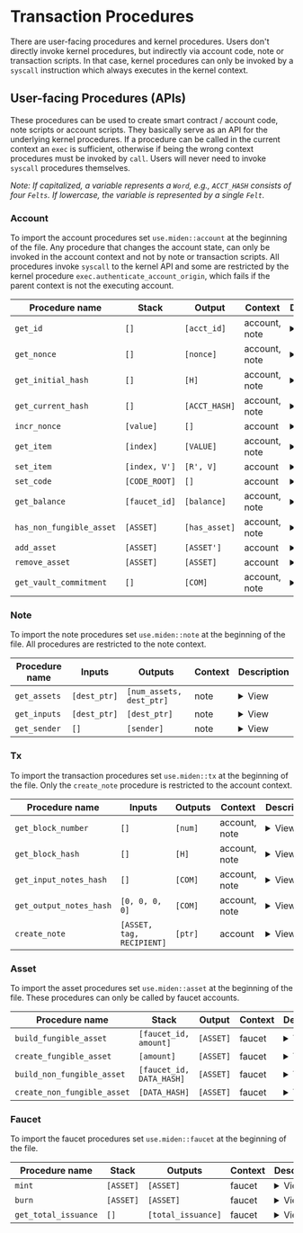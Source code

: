 # Transaction Procedures
There are user-facing procedures and kernel procedures. Users don't directly invoke kernel procedures, but indirectly via account code, note or transaction scripts. In that case, kernel procedures can only be invoked by a `syscall` instruction which always executes in the kernel context.

## User-facing Procedures (APIs)
These procedures can be used to create smart contract / account code, note scripts or account scripts. They basically serve as an API for the underlying kernel procedures. If a procedure can be called in the current context an `exec` is sufficient, otherwise if being the wrong context procedures must be invoked by `call`. Users will never need to invoke `syscall` procedures themselves.

_Note: If capitalized, a variable represents a `Word`, e.g., `ACCT_HASH` consists of four `Felts`. If lowercase, the variable is represented by a single `Felt`._

### Account
To import the account procedures set `use.miden::account` at the beginning of the file. Any procedure that changes the account state, can only be invoked in the account context and not by note or transaction scripts. All procedures invoke `syscall` to the kernel API and some are restricted by the kernel procedure `exec.authenticate_account_origin`, which fails if the parent context is not the executing account.

| Procedure name            | Stack      | Output       | Context | Description                                                         |
|---------------------------|------------|--------------|---------|---------------------------------------------------------------------|
| `get_id`                  | `[]`       | `[acct_id]`  | account, note | <details><summary>View</summary>Returns the account id. acct_id is the account id.</details> |
| `get_nonce`               | `[]`       | `[nonce]`    | account, note | <details><summary>View</summary>Returns the account nonce. nonce is the account nonce.</details> |
| `get_initial_hash`        | `[]`       | `[H]`        | account, note | <details><summary>View</summary>Returns the initial account hash. H is the initial account hash.</details> |
| `get_current_hash`        | `[]`       | `[ACCT_HASH]`| account, note | <details><summary>View</summary>Computes and returns the account hash from account data stored in memory. ACCT_HASH is the hash of the account data.</details> |
| `incr_nonce`              | `[value]`  | `[]`         | account | <details><summary>View</summary>Increments the account nonce by the provided value. value is the value to increment the nonce by. value can be at most 2^32 - 1 otherwise this procedure panics.</details> |
| `get_item`                | `[index]`  | `[VALUE]`    | account, note | <details><summary>View</summary>Gets an item from the account storage. Panics if the index is out of bounds. index is the index of the item to get. VALUE is the value of the item.</details> |
| `set_item`                | `[index, V']` | `[R', V]` | account | <details><summary>View</summary>Sets an item in the account storage. Panics if the index is out of bounds. index is the index of the item to set. V' is the value to set. V is the previous value of the item. R' is the new storage root.</details> |
| `set_code`                | `[CODE_ROOT]`| `[]`       | account | <details><summary>View</summary>Sets the code of the account the transaction is being executed against. This procedure can only be executed on regular accounts with updatable code. Otherwise, this procedure fails. CODE_ROOT is the hash of the code to set.</details> |
| `get_balance`             | `[faucet_id]`| `[balance]`| account, note | <details><summary>View</summary>Returns the balance of a fungible asset associated with a faucet_id. Panics if the asset is not a fungible asset. faucet_id is the faucet id of the fungible asset of interest. balance is the vault balance of the fungible asset.</details> |
| `has_non_fungible_asset`  | `[ASSET]`   | `[has_asset]`| account, note | <details><summary>View</summary>Returns a boolean indicating whether the non-fungible asset is present in the vault. Panics if the ASSET is a fungible asset. ASSET is the non-fungible asset of interest. has_asset is a boolean indicating whether the account vault has the asset of interest.</details> |
| `add_asset`               | `[ASSET]`   | `[ASSET']`  | account | <details><summary>View</summary>Add the specified asset to the vault. Panics under various conditions. ASSET' final asset in the account vault defined as follows: If ASSET is a non-fungible asset, then ASSET' is the same as ASSET. If ASSET is a fungible asset, then ASSET' is the total fungible asset in the account vault after ASSET was added to it.</details> |
| `remove_asset`            | `[ASSET]`   | `[ASSET]`   | account | <details><summary>View</summary>Remove the specified asset from the vault. Panics under various conditions. ASSET is the asset to remove from the vault.</details> |
| `get_vault_commitment`    | `[]`        | `[COM]`     | account, note | <details><summary>View</summary>Returns a commitment to the account vault. COM is a commitment to the account vault.</details> |


### Note
To import the note procedures set `use.miden::note` at the beginning of the file. All procedures are restricted to the note context.

| Procedure name           | Inputs              | Outputs               | Context | Description                                                                                                                         |
|--------------------------|---------------------|-----------------------|---------|-------------------------------------------------------------------------------------------------------------------------------------|
| `get_assets`             | `[dest_ptr]`        | `[num_assets, dest_ptr]` | note | <details><summary>View</summary>Writes the assets of the currently executing note into memory starting at the specified address. dest_ptr is the memory address to write the assets. num_assets is the number of assets in the currently executing note.</details> |
| `get_inputs`             | `[dest_ptr]`        | `[dest_ptr]`            | note | <details><summary>View</summary>Writes the inputs of the currently executed note into memory starting at the specified address. dest_ptr is the memory address to write the inputs.</details> |
| `get_sender`             | `[]`                | `[sender]`             | note | <details><summary>View</summary>Returns the sender of the note currently being processed. Panics if a note is not being processed. sender is the sender of the note currently being processed.</details> |


### Tx
To import the transaction procedures set `use.miden::tx` at the beginning of the file. Only the `create_note` procedure is restricted to the account context.

| Procedure name           | Inputs           | Outputs     | Context | Description                                                                                                                                                                  |
|--------------------------|------------------|-------------|---------|------------------------------------------------------------------------------------------------------------------------------------------------------------------------------|
| `get_block_number`       | `[]`             | `[num]`     | account, note | <details><summary>View</summary>Returns the block number of the last known block at the time of transaction execution. num is the last known block number.</details> |
| `get_block_hash`         | `[]`             | `[H]`       |  account, note | <details><summary>View</summary>Returns the block hash of the last known block at the time of transaction execution. H is the last known block hash.</details> |
| `get_input_notes_hash`   | `[]`             | `[COM]`     |  account, note | <details><summary>View</summary>Returns the input notes hash. This is computed as a sequential hash of (nullifier, script_root) tuples over all input notes. COM is the input notes hash.</details> |
| `get_output_notes_hash`  | `[0, 0, 0, 0]`   | `[COM]`     |  account, note | <details><summary>View</summary>Returns the output notes hash. This is computed as a sequential hash of (note_hash, note_metadata) tuples over all output notes. COM is the output notes hash.</details> |
| `create_note`            | `[ASSET, tag, RECIPIENT]` | `[ptr]` | account | <details><summary>View</summary>Creates a new note and returns a pointer to the memory address at which the note is stored. ASSET is the asset to be included in the note. tag is the tag to be included in the note. RECIPIENT is the recipient of the note. ptr is the pointer to the memory address at which the note is stored.</details> |


### Asset
To import the asset procedures set `use.miden::asset` at the beginning of the file. These procedures can only be called by faucet accounts.

| Procedure name               | Stack               | Output    | Context | Description                                                                                                                                                 |
|------------------------------|---------------------|-----------|---------|-------------------------------------------------------------------------------------------------------------------------------------------------------------|
| `build_fungible_asset`       | `[faucet_id, amount]` | `[ASSET]` | faucet | <details><summary>View</summary>Builds a fungible asset for the specified fungible faucet and amount. faucet_id is the faucet to create the asset for. amount is the amount of the asset to create. ASSET is the built fungible asset.</details> |
| `create_fungible_asset`      | `[amount]`          | `[ASSET]` | faucet | <details><summary>View</summary>Creates a fungible asset for the faucet the transaction is being executed against. amount is the amount of the asset to create. ASSET is the created fungible asset.</details> |
| `build_non_fungible_asset`   | `[faucet_id, DATA_HASH]` | `[ASSET]` | faucet | <details><summary>View</summary>Builds a non-fungible asset for the specified non-fungible faucet and DATA_HASH. faucet_id is the faucet to create the asset for. DATA_HASH is the data hash of the non-fungible asset to build. ASSET is the built non-fungible asset.</details> |
| `create_non_fungible_asset`  | `[DATA_HASH]`        | `[ASSET]` | faucet | <details><summary>View</summary>Creates a non-fungible asset for the faucet the transaction is being executed against. DATA_HASH is the data hash of the non-fungible asset to create. ASSET is the created non-fungible asset.</details> |

### Faucet
To import the faucet procedures set `use.miden::faucet` at the beginning of the file.

| Procedure name           | Stack      | Outputs           | Context | Description                                                                                                                                                                                                                     |
|--------------------------|------------|-------------------|---------|---------------------------------------------------------------------------------------------------------------------------------------------------------------------------------------------------------------------------------|
| `mint`                   | `[ASSET]`  | `[ASSET]`         | faucet | <details><summary>View</summary>Mint an asset from the faucet the transaction is being executed against. Panics under various conditions. ASSET is the asset that was minted.</details> |
| `burn`                   | `[ASSET]`  | `[ASSET]`         | faucet | <details><summary>View</summary>Burn an asset from the faucet the transaction is being executed against. Panics under various conditions. ASSET is the asset that was burned.</details> |
| `get_total_issuance`     | `[]`       | `[total_issuance]`| faucet | <details><summary>View</summary>Returns the total issuance of the fungible faucet the transaction is being executed against. Panics if the transaction is not being executed against a fungible faucet. total_issuance is the total issuance of the fungible faucet the transaction is being executed against.</details> |


